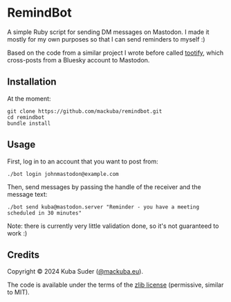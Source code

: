 # RemindBot

A simple Ruby script for sending DM messages on Mastodon. I made it mostly for my own purposes so that I can send reminders to myself :)

Based on the code from a similar project I wrote before called [tootify](https://github.com/mackuba/tootify), which cross-posts from a Bluesky account to Mastodon.


## Installation

At the moment:

    git clone https://github.com/mackuba/remindbot.git
    cd remindbot
    bundle install


## Usage

First, log in to an account that you want to post from:

    ./bot login johnmastodon@example.com

Then, send messages by passing the handle of the receiver and the message text:

    ./bot send kuba@mastodon.server "Reminder - you have a meeting scheduled in 30 minutes"

Note: there is currently very little validation done, so it's not guaranteed to work :)


## Credits

Copyright © 2024 Kuba Suder ([@mackuba.eu](https://bsky.app/profile/mackuba.eu)).

The code is available under the terms of the [zlib license](https://choosealicense.com/licenses/zlib/) (permissive, similar to MIT).

